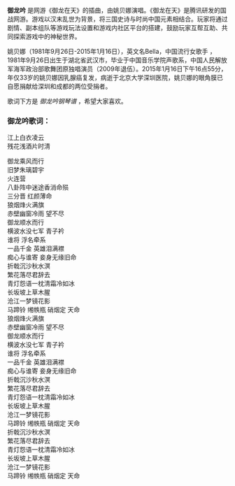 

**御龙吟**
是网游《御龙在天》的插曲，由姚贝娜演唱。《御龙在天》是腾讯研发的国战网游。游戏以汉末乱世为背景，将三国史诗与时尚中国元素相结合。玩家将通过剧情、副本组队等游戏玩法设置和游戏内社区平台的搭建，鼓励玩家互帮互助、共同探索游戏中的神秘世界。

  
姚贝娜（1981年9月26日-2015年1月16日），英文名Bella，中国流行女歌手
，1981年9月26日出生于湖北省武汉市，毕业于中国音乐学院声歌系，中国人民解放军海军政治部歌舞团原独唱演员（2009年退伍）。2015年1月16日下午16点55分，年仅33岁的姚贝娜因乳腺癌复发，病逝于北京大学深圳医院，姚贝娜的眼角膜已自愿捐献给深圳和成都的两位受捐者。

  
歌词下方是 _御龙吟钢琴谱_ ，希望大家喜欢。

### 御龙吟歌词：

江上白衣凌云  
残花浅酒片时清  
  
御龙乘风而行  
旧梦朱璃碧宇  
火连营  
八卦阵中迷途香消命殒  
三分晋 红颜薄命  
狼烟烽火满旗  
赤壁幽窗冷雨 望不尽  
御龙顺水而行  
横波水没七军 青子衿  
谁将 浮名牵系  
一品千金 英雄泪满襟  
痴心与谁寄 妾身无缘旧命  
折戟沉沙秋水溟  
繁花落尽君辞去  
青灯怨语一枕清霜冷如冰  
长坂坡上草木腥  
沧江一梦镜花影  
马蹄铃 缃帙瓶 硝烟定 天命  
狼烟烽火满旗  
赤壁幽窗冷雨 望不尽  
御龙顺水而行  
横波水没七军 青子衿  
谁将 浮名牵系  
一品千金 英雄泪满襟  
痴心与谁寄 妾身无缘旧命  
折戟沉沙秋水溟  
繁花落尽君辞去  
青灯怨语一枕清霜冷如冰  
长坂坡上草木腥  
沧江一梦镜花影  
马蹄铃 缃帙瓶 硝烟定 天命  
折戟沉沙秋水溟  
繁花落尽君辞去  
青灯怨语一枕清霜冷如冰  
长坂坡上草木腥  
沧江一梦镜花影  
马蹄铃 缃帙瓶 硝烟定 天命

